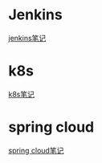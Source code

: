 # Jenkins
[jenkins笔记](./jenkins/jenkins.md) 

# k8s
[k8s笔记](./k8s/k8s.md) 

# spring cloud
[spring cloud笔记](./springcloud/springcloud.md) 